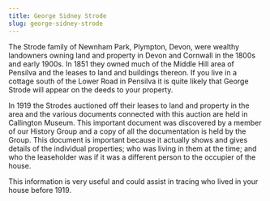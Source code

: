 ```yaml
---
title: George Sidney Strode
slug: george-sidney-strode
---
```


The Strode family of Newnham Park, Plympton, Devon, were wealthy landowners owning land and property in Devon and Cornwall in the 1800s and early 1900s. In 1851 they owned much of the Middle Hill area of Pensilva and the leases to land and buildings thereon. If you live in a cottage south of the Lower Road in Pensilva it is quite likely that George Strode will appear on the deeds to your property.

In 1919 the Strodes auctioned off their leases to land and property in the area and the various documents connected with this auction are held in Callington Museum. This important document was discovered by a member of our History Group and a copy of all the documentation is held by the Group. This document is important because it actually shows and gives details of the individual properties; who was living in them at the time; and who the leaseholder was if it was a different person to the occupier of the house.

This information is very useful and could assist in tracing who lived in your house before 1919.
